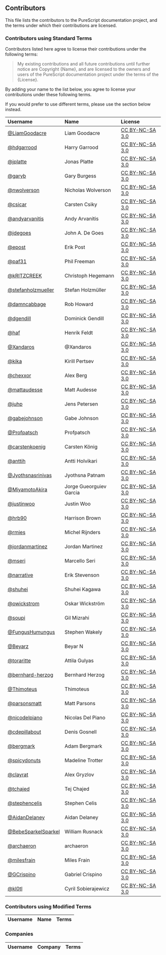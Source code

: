 ## Contributors

This file lists the contributors to the PureScript documentation project, and the terms under which their contributions are licensed.

### Contributors using Standard Terms

Contributors listed here agree to license their contributions under the following terms:

> My existing contributions and all future contributions until further notice are Copyright {Name}, and are licensed to the owners and users of the PureScript documentation project under the terms of the {License}.

By adding your name to the list below, you agree to license your contributions under these following terms.

If you would prefer to use different terms, please use the section below instead.

| Username | Name | License |
| :------- | :--- | :------ |
| [@LiamGoodacre](https://github.com/LiamGoodacre) | Liam Goodacre | [CC BY-NC-SA 3.0](https://creativecommons.org/licenses/by-nc-sa/3.0/deed) |
| [@hdgarrood](https://github.com/hdgarrood) | Harry Garrood | [CC BY-NC-SA 3.0](https://creativecommons.org/licenses/by-nc-sa/3.0/deed) |
| [@jplatte](https://github.com/jplatte) | Jonas Platte | [CC BY-NC-SA 3.0](https://creativecommons.org/licenses/by-nc-sa/3.0/deed) |
| [@garyb](https://github.com/garyb) | Gary Burgess | [CC BY-NC-SA 3.0](https://creativecommons.org/licenses/by-nc-sa/3.0/deed) |
| [@nwolverson](https://github.com/nwolverson) | Nicholas Wolverson | [CC BY-NC-SA 3.0](https://creativecommons.org/licenses/by-nc-sa/3.0/deed) |
| [@csicar](https://github.com/csicar) | Carsten Csiky | [CC BY-NC-SA 3.0](https://creativecommons.org/licenses/by-nc-sa/3.0/deed) |
| [@andyarvanitis](https://github.com/andyarvanitis) | Andy Arvanitis | [CC BY-NC-SA 3.0](https://creativecommons.org/licenses/by-nc-sa/3.0/deed) |
| [@jdegoes](https://github.com/jdegoes) | John A. De Goes | [CC BY-NC-SA 3.0](https://creativecommons.org/licenses/by-nc-sa/3.0/deed) |
| [@epost](https://github.com/epost) | Erik Post | [CC BY-NC-SA 3.0](https://creativecommons.org/licenses/by-nc-sa/3.0/deed) |
| [@paf31](https://github.com/paf31) | Phil Freeman | [CC BY-NC-SA 3.0](https://creativecommons.org/licenses/by-nc-sa/3.0/deed) |
| [@kRITZCREEK](https://github.com/kRITZCREEK) | Christoph Hegemann | [CC BY-NC-SA 3.0](https://creativecommons.org/licenses/by-nc-sa/3.0/deed) |
| [@stefanholzmueller](https://github.com/stefanholzmueller) | Stefan Holzmüller | [CC BY-NC-SA 3.0](https://creativecommons.org/licenses/by-nc-sa/3.0/deed) |
| [@damncabbage](https://github.com/damncabbage) | Rob Howard | [CC BY-NC-SA 3.0](https://creativecommons.org/licenses/by-nc-sa/3.0/deed) |
| [@dgendill](https://github.com/dgendill) | Dominick Gendill | [CC BY-NC-SA 3.0](https://creativecommons.org/licenses/by-nc-sa/3.0/deed) |
| [@haf](https://github.com/haf) | Henrik Feldt | [CC BY-NC-SA 3.0](https://creativecommons.org/licenses/by-nc-sa/3.0/deed) |
| [@Xandaros](https://github.com/Xandaros) | @Xandaros | [CC BY-NC-SA 3.0](https://creativecommons.org/licenses/by-nc-sa/3.0/deed) |
| [@kika](https://github.com/kika) | Kirill Pertsev | [CC BY-NC-SA 3.0](https://creativecommons.org/licenses/by-nc-sa/3.0/deed) |
| [@chexxor](https://github.com/chexxor) | Alex Berg | [CC BY-NC-SA 3.0](https://creativecommons.org/licenses/by-nc-sa/3.0/deed) |
| [@mattaudesse](https://github.com/mattaudesse) | Matt Audesse | [CC BY-NC-SA 3.0](https://creativecommons.org/licenses/by-nc-sa/3.0/deed) |
| [@juhp](https://github.com/juhp) | Jens Petersen | [CC BY-NC-SA 3.0](https://creativecommons.org/licenses/by-nc-sa/3.0/deed) |
| [@gabejohnson](https://github.com/gabejohnson) | Gabe Johnson | [CC BY-NC-SA 3.0](https://creativecommons.org/licenses/by-nc-sa/3.0/deed) |
| [@Profpatsch](https://github.com/Profpatsch) | Profpatsch | [CC BY-NC-SA 3.0](https://creativecommons.org/licenses/by-nc-sa/3.0/deed) |
| [@carstenkoenig](https://github.com/carstenkoenig) | Carsten König | [CC BY-NC-SA 3.0](https://creativecommons.org/licenses/by-nc-sa/3.0/deed) |
| [@anttih](https://github.com/anttih) | Antti Holvikari | [CC BY-NC-SA 3.0](https://creativecommons.org/licenses/by-nc-sa/3.0/deed) |
| [@Jyothsnasrinivas](https://github.com/Jyothsnasrinivas) | Jyothsna Patnam | [CC BY-NC-SA 3.0](https://creativecommons.org/licenses/by-nc-sa/3.0/deed) |
| [@MiyamotoAkira](https://github.com/MiyamotoAkira) | Jorge Gueorguiev Garcia | [CC BY-NC-SA 3.0](https://creativecommons.org/licenses/by-nc-sa/3.0/deed) |
| [@justinwoo](https://github.com/justinwoo) | Justin Woo | [CC BY-NC-SA 3.0](https://creativecommons.org/licenses/by-nc-sa/3.0/deed) |
| [@hrb90](https://github.com/hrb90) | Harrison Brown | [CC BY-NC-SA 3.0](https://creativecommons.org/licenses/by-nc-sa/3.0/deed) |
| [@rmies](https://github.com/rmies) | Michel Rijnders | [CC BY-NC-SA 3.0](https://creativecommons.org/licenses/by-nc-sa/3.0/deed) |
| [@jordanmartinez](https://github.com/jordanmartinez) | Jordan Martinez | [CC BY-NC-SA 3.0](https://creativecommons.org/licenses/by-nc-sa/3.0/deed) |
| [@mseri](https://github.com/mseri) | Marcello Seri | [CC BY-NC-SA 3.0](https://creativecommons.org/licenses/by-nc-sa/3.0/deed) |
| [@narrative](https://github.com/narrative) | Erik Stevenson | [CC BY-NC-SA 3.0](https://creativecommons.org/licenses/by-nc-sa/3.0/deed) |
| [@shuhei](https://github.com/shuhei) | Shuhei Kagawa | [CC BY-NC-SA 3.0](https://creativecommons.org/licenses/by-nc-sa/3.0/deed) |
| [@owickstrom](https://github.com/owickstrom) | Oskar Wickström | [CC BY-NC-SA 3.0](https://creativecommons.org/licenses/by-nc-sa/3.0/deed) |
| [@soupi](https://github.com/soupi) | Gil Mizrahi | [CC BY-NC-SA 3.0](https://creativecommons.org/licenses/by-nc-sa/3.0/deed) |
| [@FungusHumungus](https://github.com/FungusHumungus) | Stephen Wakely | [CC BY-NC-SA 3.0](https://creativecommons.org/licenses/by-nc-sa/3.0/deed) |
| [@Beyarz](https://github.com/Beyarz) | Beyar N | [CC BY-NC-SA 3.0](https://creativecommons.org/licenses/by-nc-sa/3.0/deed) |
| [@toraritte](https://github.com/toraritte) | Attila Gulyas | [CC BY-NC-SA 3.0](https://creativecommons.org/licenses/by-nc-sa/3.0/deed) |
| [@bernhard-herzog](https://github.com/bernhard-herzog) | Bernhard Herzog | [CC BY-NC-SA 3.0](https://creativecommons.org/licenses/by-nc-sa/3.0/deed) |
| [@Thimoteus](https://github.com/Thimoteus) | Thimoteus | [CC BY-NC-SA 3.0](https://creativecommons.org/licenses/by-nc-sa/3.0/deed) |
| [@parsonsmatt](https://github.com/parsonsmatt) | Matt Parsons | [CC BY-NC-SA 3.0](https://creativecommons.org/licenses/by-nc-sa/3.0/deed) |
| [@nicodelpiano](https://github.com/nicodelpiano) | Nicolas Del Piano | [CC BY-NC-SA 3.0](https://creativecommons.org/licenses/by-nc-sa/3.0/deed) |
| [@cdepillabout](https://github.com/cdepillabout) | Denis Gosnell | [CC BY-NC-SA 3.0](https://creativecommons.org/licenses/by-nc-sa/3.0/deed) |
| [@bergmark](https://github.com/bergmark) | Adam Bergmark | [CC BY-NC-SA 3.0](https://creativecommons.org/licenses/by-nc-sa/3.0/deed) |
| [@spicydonuts](https://github.com/spicydonuts) | Madeline Trotter | [CC BY-NC-SA 3.0](https://creativecommons.org/licenses/by-nc-sa/3.0/deed) |
| [@clayrat](https://github.com/clayrat) | Alex Gryzlov | [CC BY-NC-SA 3.0](https://creativecommons.org/licenses/by-nc-sa/3.0/deed) |
| [@tchajed](https://github.com/tchajed) | Tej Chajed | [CC BY-NC-SA 3.0](https://creativecommons.org/licenses/by-nc-sa/3.0/deed) |
| [@stephencelis](https://github.com/stephencelis) | Stephen Celis | [CC BY-NC-SA 3.0](https://creativecommons.org/licenses/by-nc-sa/3.0/deed) |
| [@AidanDelaney](https://github.com/AidanDelaney) | Aidan Delaney | [CC BY-NC-SA 3.0](https://creativecommons.org/licenses/by-nc-sa/3.0/deed) |
| [@BebeSparkelSparkel](https://github.com/BebeSparkelSparkel) | William Rusnack | [CC BY-NC-SA 3.0](https://creativecommons.org/licenses/by-nc-sa/3.0/deed) |
| [@archaeron](https://github.com/archaeron) | archaeron | [CC BY-NC-SA 3.0](https://creativecommons.org/licenses/by-nc-sa/3.0/deed) |
| [@milesfrain](https://github.com/milesfrain) | Miles Frain | [CC BY-NC-SA 3.0](https://creativecommons.org/licenses/by-nc-sa/3.0/deed) |
| [@GCrispino](https://github.com/gcrispino) | Gabriel Crispino | [CC BY-NC-SA 3.0](https://creativecommons.org/licenses/by-nc-sa/3.0/deed) |
| [@kl0tl](https://github.com/kl0tl) | Cyril Sobierajewicz | [CC BY-NC-SA 3.0](https://creativecommons.org/licenses/by-nc-sa/3.0/deed) |

### Contributors using Modified Terms

| Username | Name | Terms |
| :------- | :--- | :------ |

### Companies

| Username | Company | Terms |
| :------- | :--- | :------ |
